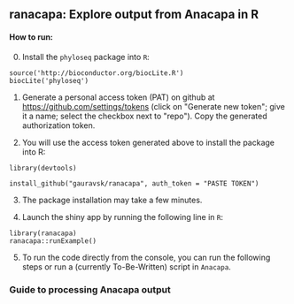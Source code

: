 ## ranacapa: Explore output from Anacapa in R

#### How to run:

0. Install the `phyloseq` package into `R`:  
  ```
  source('http://bioconductor.org/biocLite.R')
  biocLite('phyloseq')
  ```

1. Generate a personal access token (PAT) on github at https://github.com/settings/tokens (click on "Generate new token"; give it a name; select the checkbox next to "repo"). Copy the generated authorization token.

2. You will use the access token generated above to install the package into R:

```
library(devtools)

install_github("gauravsk/ranacapa", auth_token = "PASTE TOKEN")
```

3. The package installation may take a few minutes.

4. Launch the shiny app by running the following line in `R`:

```
library(ranacapa)
ranacapa::runExample()
```

5. To run the code directly from the console, you can run the following steps or run a (currently To-Be-Written) script in `Anacapa`.

### Guide to processing Anacapa output 
